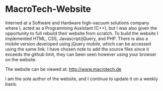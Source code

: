 # MacroTech-Website
Interned at a Software and Hardware high-vacuum solutions company where I, acted as a Programming Assistant (C++), but I was also given the opportunity to full rebuild their website from scratch. To build the website I implemented HTML, CSS, Javascript/jQuery, and PHP. There is also a mobile version developed using jQuery mobile, which can be accessed using the same link. I have chosen note to add the source files since it exceeds the github limit, they can been seen however using your browser on the website. 

The website can be viewed at: http://www.macrotech.de

I am the sole author of the website, and I continue to update it on a weekly basis. 
